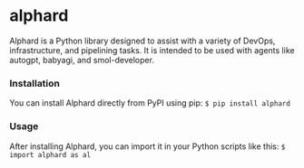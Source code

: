 # alphard
Alphard is a Python library designed to assist with a variety of DevOps, infrastructure, and pipelining tasks. It is intended to be used with agents like autogpt, babyagi, and smol-developer.

### Installation
You can install Alphard directly from PyPI using pip:
`$ pip install alphard`

### Usage
After installing Alphard, you can import it in your Python scripts like this:
`$ import alphard as al`

